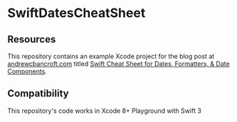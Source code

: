# SwiftDatesCheatSheet

## Resources
This repository contains an example Xcode project for the blog post at [andrewcbancroft.com](http://www.andrewcbancroft.com) titled [Swift Cheat Sheet for Dates, Formatters, & Date Components](http://www.andrewcbancroft.com/2016/05/26/swift-cheat-sheet-for-dates-formatters-date-components/).

## Compatibility
This repository's code works in Xcode 8+ Playground with Swift 3
